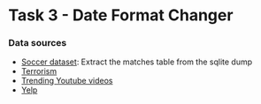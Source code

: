 # Task 3 - Date Format Changer

### Data sources
- [Soccer dataset](https://www.kaggle.com/hugomathien/soccer): Extract the matches table from the sqlite dump
- [Terrorism](https://www.kaggle.com/START-UMD/gtd)
- [Trending Youtube videos](https://www.kaggle.com/datasnaek/youtube-new)
- [Yelp](https://www.kaggle.com/yelp-dataset/yelp-dataset)

